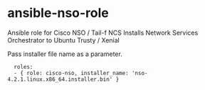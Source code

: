 # ansible-nso-role

Ansible role for Cisco NSO / Tail-f NCS
Installs Network Services Orchestrator to Ubuntu Trusty / Xenial

Pass installer file name as a parameter.

```
  roles:
  - { role: cisco-nso, installer_name: 'nso-4.2.1.linux.x86_64.installer.bin' }
```